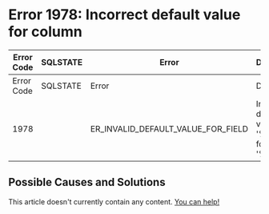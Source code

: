 
# Error 1978: Incorrect default value for column


| Error Code | SQLSTATE | Error | Description |
| --- | --- | --- | --- |
| Error Code | SQLSTATE | Error | Description |
| 1978 |  | ER_INVALID_DEFAULT_VALUE_FOR_FIELD | Incorrect default value '%-.128s' for column '%.192s' |




## Possible Causes and Solutions


This article doesn't currently contain any content. [You can help!](/kb/en/writing-and-editing-knowledge-base-articles/)

